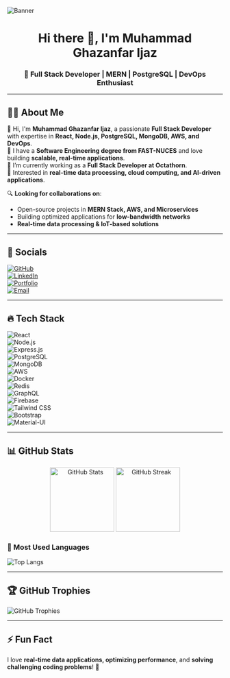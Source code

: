 <!-- Banner Image -->
![Banner](https://your-image-url.com)  

<h1 align="center">Hi there 👋, I'm Muhammad Ghazanfar Ijaz</h1>  
<h3 align="center">🚀 Full Stack Developer | MERN | PostgreSQL | DevOps Enthusiast</h3>  

---

## 👨‍💻 About Me  

🔹 Hi, I'm **Muhammad Ghazanfar Ijaz**, a passionate **Full Stack Developer** with expertise in **React, Node.js, PostgreSQL, MongoDB, AWS, and DevOps**.  
🔹 I have a **Software Engineering degree from FAST-NUCES** and love building **scalable, real-time applications**.  
🔹 I’m currently working as a **Full Stack Developer at Octathorn**.  
🔹 Interested in **real-time data processing, cloud computing, and AI-driven applications**.  

🔍 **Looking for collaborations on**:  
- Open-source projects in **MERN Stack, AWS, and Microservices**  
- Building optimized applications for **low-bandwidth networks**  
- **Real-time data processing & IoT-based solutions**  

---

## 📲 Socials  

[![GitHub](https://img.shields.io/badge/GitHub-000?logo=github&logoColor=white)](https://github.com/Ghazanfarijaz)  
[![LinkedIn](https://img.shields.io/badge/LinkedIn-0077B5?logo=linkedin&logoColor=white)](https://www.linkedin.com/in/ghazanfar-ijaz-34021917b/)  
[![Portfolio](https://img.shields.io/badge/Portfolio-FF5722?logo=google-chrome&logoColor=white)](https://your-portfolio-link.com)  
[![Email](https://img.shields.io/badge/Email-ghazzi.277@gmail.com-red?logo=gmail&logoColor=white)](mailto:ghazzi.277@gmail.com)  

---

## 🔥 Tech Stack  

![React](https://img.shields.io/badge/-React-61DAFB?style=flat&logo=react&logoColor=white)  
![Node.js](https://img.shields.io/badge/-Node.js-339933?style=flat&logo=node.js&logoColor=white)  
![Express.js](https://img.shields.io/badge/-Express.js-000?style=flat&logo=express&logoColor=white)  
![PostgreSQL](https://img.shields.io/badge/-PostgreSQL-316192?style=flat&logo=postgresql&logoColor=white)  
![MongoDB](https://img.shields.io/badge/-MongoDB-4EA94B?style=flat&logo=mongodb&logoColor=white)  
![AWS](https://img.shields.io/badge/-AWS-FF9900?style=flat&logo=amazon-aws&logoColor=white)  
![Docker](https://img.shields.io/badge/-Docker-2496ED?style=flat&logo=docker&logoColor=white)  
![Redis](https://img.shields.io/badge/-Redis-DC382D?style=flat&logo=redis&logoColor=white)  
![GraphQL](https://img.shields.io/badge/-GraphQL-E10098?style=flat&logo=graphql&logoColor=white)  
![Firebase](https://img.shields.io/badge/-Firebase-FFCA28?style=flat&logo=firebase&logoColor=black)  
![Tailwind CSS](https://img.shields.io/badge/-TailwindCSS-38B2AC?style=flat&logo=tailwind-css&logoColor=white)  
![Bootstrap](https://img.shields.io/badge/-Bootstrap-563D7C?style=flat&logo=bootstrap&logoColor=white)  
![Material-UI](https://img.shields.io/badge/-MaterialUI-0081CB?style=flat&logo=material-ui&logoColor=white)  

---

## 📊 GitHub Stats  

<div align="center">  
  <img src="https://github-readme-stats.vercel.app/api?username=Ghazanfarijaz&show_icons=true&theme=dark" alt="GitHub Stats" height="150px"/>  
  <img src="https://github-readme-streak-stats.herokuapp.com/?user=Ghazanfarijaz&theme=dark" alt="GitHub Streak" height="150px"/>  
</div>  

### 🚀 Most Used Languages  

![Top Langs](https://github-readme-stats.vercel.app/api/top-langs/?username=Ghazanfarijaz&layout=compact&theme=dark)  

---

## 🏆 GitHub Trophies  

![GitHub Trophies](https://github-profile-trophy.vercel.app/?username=Ghazanfarijaz&theme=darkhub&row=1&column=6)  

---

## ⚡ Fun Fact  
I love **real-time data applications, optimizing performance**, and **solving challenging coding problems**! 🚀  

